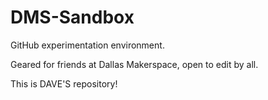 # DMS-Sandbox

GitHub experimentation environment.

Geared for friends at Dallas Makerspace, open to edit by all.

This is DAVE'S repository!
